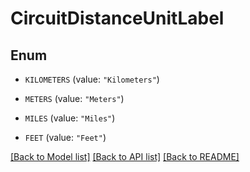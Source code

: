 # CircuitDistanceUnitLabel

## Enum


* `KILOMETERS` (value: `"Kilometers"`)

* `METERS` (value: `"Meters"`)

* `MILES` (value: `"Miles"`)

* `FEET` (value: `"Feet"`)


[[Back to Model list]](../README.md#documentation-for-models) [[Back to API list]](../README.md#documentation-for-api-endpoints) [[Back to README]](../README.md)


